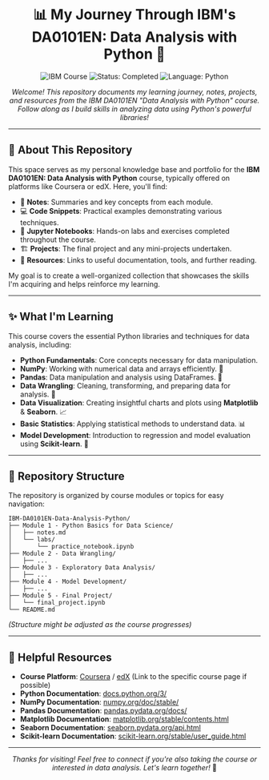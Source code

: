 <h1 align="center">📊 My Journey Through IBM's DA0101EN: Data Analysis with Python 🐍</h1>

<p align="center">
  <img src="https://img.shields.io/badge/IBM_Data_Analysis_with_Python-052FAD?style=flat-square&logo=ibm&logoColor=white" alt="IBM Course">
  <img src="https://img.shields.io/badge/Status-Completed-FACC15?style=flat-square" alt="Status: Completed">
  <img src="https://img.shields.io/badge/Language-Python-3776AB?style=flat-square&logo=python&logoColor=white" alt="Language: Python">
</p>


<p align="center">
  <em>Welcome! This repository documents my learning journey, notes, projects, and resources from the IBM DA0101EN "Data Analysis with Python" course. Follow along as I build skills in analyzing data using Python's powerful libraries!</em>
</p>

---

## 🧭 About This Repository

This space serves as my personal knowledge base and portfolio for the **IBM DA0101EN: Data Analysis with Python** course, typically offered on platforms like Coursera or edX. Here, you'll find:

-   📝 **Notes**: Summaries and key concepts from each module.
-   💻 **Code Snippets**: Practical examples demonstrating various techniques.
-   📓 **Jupyter Notebooks**: Hands-on labs and exercises completed throughout the course.
-   🏗️ **Projects**: The final project and any mini-projects undertaken.
-   🔗 **Resources**: Links to useful documentation, tools, and further reading.

My goal is to create a well-organized collection that showcases the skills I'm acquiring and helps reinforce my learning.

---

## ✨ What I'm Learning

This course covers the essential Python libraries and techniques for data analysis, including:

-   **Python Fundamentals**: Core concepts necessary for data manipulation.
-   **NumPy**: Working with numerical data and arrays efficiently. 🔢
-   **Pandas**: Data manipulation and analysis using DataFrames. 🐼
-   **Data Wrangling**: Cleaning, transforming, and preparing data for analysis. 🧹
-   **Data Visualization**: Creating insightful charts and plots using **Matplotlib** & **Seaborn**. 📈
-   **Basic Statistics**: Applying statistical methods to understand data. 📊
-   **Model Development**: Introduction to regression and model evaluation using **Scikit-learn**. 🤖

---

## 📂 Repository Structure

The repository is organized by course modules or topics for easy navigation:

```
IBM-DA0101EN-Data-Analysis-Python/
├── Module 1 - Python Basics for Data Science/
│   ├── notes.md
│   └── labs/
│       └── practice_notebook.ipynb
├── Module 2 - Data Wrangling/
│   ├── ...
├── Module 3 - Exploratory Data Analysis/
│   ├── ...
├── Module 4 - Model Development/
│   ├── ...
├── Module 5 - Final Project/
│   └── final_project.ipynb
└── README.md
```
*(Structure might be adjusted as the course progresses)*

---

## 🔗 Helpful Resources

-   **Course Platform**: [Coursera](https://www.coursera.org/) / [edX](https://www.edx.org/) (Link to the specific course page if possible)
-   **Python Documentation**: [docs.python.org/3/](https://docs.python.org/3/)
-   **NumPy Documentation**: [numpy.org/doc/stable/](https://numpy.org/doc/stable/)
-   **Pandas Documentation**: [pandas.pydata.org/docs/](https://pandas.pydata.org/docs/)
-   **Matplotlib Documentation**: [matplotlib.org/stable/contents.html](https://matplotlib.org/stable/contents.html)
-   **Seaborn Documentation**: [seaborn.pydata.org/api.html](https://seaborn.pydata.org/api.html)
-   **Scikit-learn Documentation**: [scikit-learn.org/stable/user_guide.html](https://scikit-learn.org/stable/user_guide.html)

---

<p align="center">
  <em>Thanks for visiting! Feel free to connect if you're also taking the course or interested in data analysis. Let's learn together!</em> 🎉
</p>
